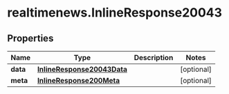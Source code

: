 # realtimenews.InlineResponse20043

## Properties

Name | Type | Description | Notes
------------ | ------------- | ------------- | -------------
**data** | [**InlineResponse20043Data**](InlineResponse20043Data.md) |  | [optional] 
**meta** | [**InlineResponse200Meta**](InlineResponse200Meta.md) |  | [optional] 


